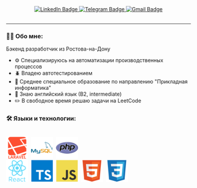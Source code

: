 <div align="center">
        <a href="your-linkedin-URL">
          <img src="https://img.shields.io/badge/LinkedIn-blue?style=for-the-badge&logo=linkedin&logoColor=white" alt="LinkedIn Badge"/>
        </a>
        <a href="your-youtube-URL">
          <img src="https://img.shields.io/badge/Telegram-blue?style=for-the-badge&logo=telegram&logoColor=white" alt="Telegram Badge"/>
        </a>
        <a href="your-twitter-URL">
            <img src="https://img.shields.io/badge/Gmail-red?style=for-the-badge&logo=gmail&logoColor=white" alt="Gmail Badge"/>
          </a>
          <br>
          <img src="https://komarev.com/ghpvc/?username=EugeneNail&style=flat-square&color=blue" alt=""/>
      </div>

---
      
### :man_technologist: Обо мне:

Бэкенд разработчик из Ростова-на-Дону
- :gear: Специализируюсь на автоматизации производственных процессов
- :beetle: Владею автотестированием
- :open_book: Среднее специальное образование по направлению "Прикладная информатика"
- :jigsaw: Знаю английский язык (В2, intermediate)
- :pencil2: В свободное время решаю задачи на LeetCode

### :hammer_and_wrench: Языки и технологии:
<div>
	<br>
	<img src="https://github.com/devicons/devicon/blob/master/icons/laravel/laravel-plain-wordmark.svg" title="Laravel" alt="Laravel" width="60" height="60"/>&nbsp;
	<img src="https://github.com/devicons/devicon/blob/master/icons/mysql/mysql-original-wordmark.svg" title="mySQL" alt="mySQL" width="60" height="60"/>&nbsp;
	<img src="https://github.com/devicons/devicon/blob/master/icons/php/php-original.svg" title="PHP" alt="PHP" width="60" height="60"/>&nbsp;
	<br>
        <img src="https://github.com/devicons/devicon/blob/master/icons/react/react-original-wordmark.svg" title="React" alt="React" width="60" height="60"/>&nbsp;
	<img src="https://github.com/devicons/devicon/blob/master/icons/typescript/typescript-original.svg" title="Typescript" alt="Typescript" width="60" height="60"/>&nbsp;
	<img src="https://github.com/devicons/devicon/blob/master/icons/javascript/javascript-original.svg" title="Javascript" alt="Javascript" width="60" height="60"/>&nbsp;
	<img src="https://github.com/devicons/devicon/blob/master/icons/html5/html5-original.svg" title="HTML5" alt="HTML5" width="60" height="60"/>&nbsp;
	<img src="https://github.com/devicons/devicon/blob/master/icons/css3/css3-original.svg" title="CSS3" alt="CSS3" width="60" height="60"/>&nbsp;
</div>
